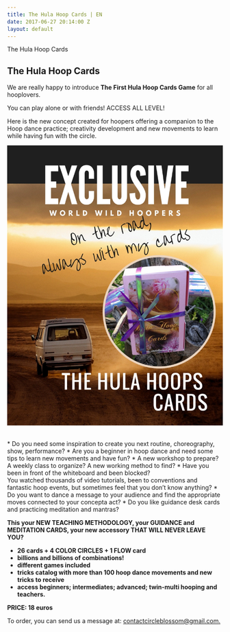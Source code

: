 ```yaml
---
title: The Hula Hoop Cards | EN
date: 2017-06-27 20:14:00 Z
layout: default
---
```


<section id="home" class="module-hero module-parallax module-fade module-full-height bg-dark-50" data-background="{{ site.baseurl }}{% link /assets/images/87.jpg %}">

  <div class="hs-caption container">
    <div class="caption-content">
      <div class="hs-title-size-3 font-alt m-b-20">
      The Hula Hoop Cards
      </div>
    </div>
  </div>

</section >

<div class="wrapper">
<div class="container-fluid">

<div class="row relative">

<div class="col-sm-12 col-md-12">

<section id="cards" markdown="1">



# The Hula Hoop Cards


We are really happy to introduce **The First Hula Hoop Cards Game** for all hooplovers.


You can play alone or with friends!
ACCESS ALL LEVEL!

Here is the new concept created for hoopers offering a companion to the Hoop dance practice; creativity development and new movements to learn while having fun with the circle.

![yo](/assets/images/33.jpg)


<br>
* Do you need some inspiration to create you next routine, choreography, show, performance?
* Are you a beginner in hoop dance and need some tips to learn new movements and have fun?
* A new workshop to prepare? A weekly class to organize? A new working method to find?
* Have you been in front of the whiteboard and been blocked?
<br>
You watched thousands of video tutorials, been to conventions and fantastic hoop events, but sometimes feel that you don’t know anything?
* Do you want to dance a message to your audience and find the appropriate moves connected to your concepta act?
* Do you like guidance desk cards and practicing meditation and mantras?

**This your NEW TEACHING METHODOLOGY, your GUIDANCE and MEDITATION CARDS, your new accessory THAT WILL NEVER LEAVE YOU?**

* **26 cards + 4 COLOR CIRCLES + 1 FLOW card**
* **billions and billions of combinations!**
* **different games included**
* **tricks catalog with more than 100 hoop dance movements and new tricks to receive**
* **access beginners; intermediates; advanced; twin-multi hooping and teachers.**

**PRICE: 18 euros**

To order, you can send us a message at:  [contactcircleblossom@gmail.com.](mailto:contactcircleblossom@gmail.com)


</section>

</div>
</div>
</div>
</div>
